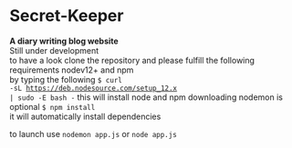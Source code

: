 # Secret-Keeper
<b>A diary writing blog website</b><br>
Still under development <br>
to have a look 
clone the repository 
and please fulfill  the following requirements 
nodev12+ and npm <br> by typing the following 
<code>$ curl -sL https://deb.nodesource.com/setup_12.x | sudo -E bash -</code> this will install node and npm 
downloading nodemon is optional
<code>$ npm install</code><br>
it will automatically install dependencies 

to launch use 
<code>nodemon app.js</code> or 
<code>node app.js </code>

